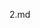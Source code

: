 <!--
 * @Author: rgz
 * @Date: 2020-06-25 16:21:44
 * @LastEditors: rgz
 * @LastEditTime: 2020-06-25 16:21:51
--> 
2.md